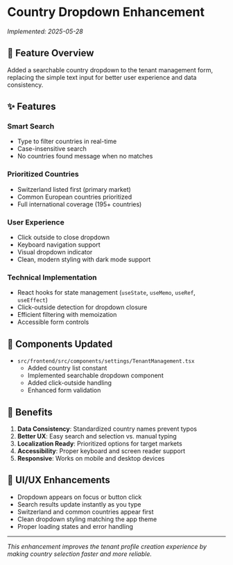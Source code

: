 # Country Dropdown Enhancement

*Implemented: 2025-05-28*

## 🎯 Feature Overview

Added a searchable country dropdown to the tenant management form, replacing the simple text input for better user experience and data consistency.

## ✨ Features

### **Smart Search**
- Type to filter countries in real-time
- Case-insensitive search
- No countries found message when no matches

### **Prioritized Countries**
- Switzerland listed first (primary market)
- Common European countries prioritized
- Full international coverage (195+ countries)

### **User Experience**
- Click outside to close dropdown
- Keyboard navigation support
- Visual dropdown indicator
- Clean, modern styling with dark mode support

### **Technical Implementation**
- React hooks for state management (`useState`, `useMemo`, `useRef`, `useEffect`)
- Click-outside detection for dropdown closure
- Efficient filtering with memoization
- Accessible form controls

## 🔧 Components Updated

- `src/frontend/src/components/settings/TenantManagement.tsx`
  - Added country list constant
  - Implemented searchable dropdown component
  - Added click-outside handling
  - Enhanced form validation

## 🚀 Benefits

1. **Data Consistency**: Standardized country names prevent typos
2. **Better UX**: Easy search and selection vs. manual typing  
3. **Localization Ready**: Prioritized options for target markets
4. **Accessibility**: Proper keyboard and screen reader support
5. **Responsive**: Works on mobile and desktop devices

## 🎨 UI/UX Enhancements

- Dropdown appears on focus or button click
- Search results update instantly as you type
- Switzerland and common countries appear first
- Clean dropdown styling matching the app theme
- Proper loading states and error handling

---

*This enhancement improves the tenant profile creation experience by making country selection faster and more reliable.* 